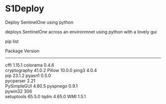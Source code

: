 # S1Deploy
Deploy SentinelOne using python


deploys SentinelOne across an environmnet using python with a lovely gui

pip list

Package      Version
------------ -------
cffi         1.15.1 
colorama     0.4.6  
cryptography 41.0.2 
Pillow       10.0.0 
ping3        4.0.4  
pip          23.1.2 
pyasn1       0.5.0  
pycparser    2.21   
PySimpleGUI  4.60.5 
pyspnego     0.9.1  
pywin32      306    
setuptools   65.5.0 
tqdm         4.65.0 
WMI          1.5.1
